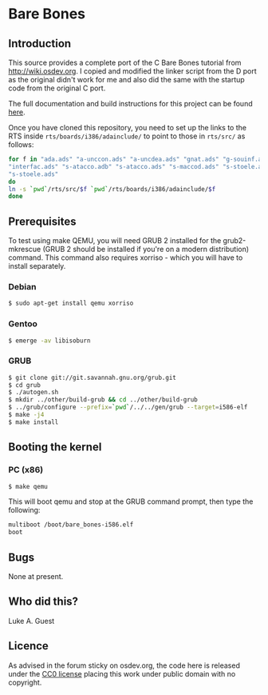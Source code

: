 # Bare Bones

## Introduction

This source provides a complete port of the C Bare Bones tutorial from
http://wiki.osdev.org. I copied and modified the linker script from the D port
as the original didn't work for me and also did the same with the startup code
from the original C port.

The full documentation and build instructions for this project can be found
[here](http://wiki.osdev.org/Ada_Bare_bones).

Once you have cloned this repository, you need to set up the links to the
RTS inside ```rts/boards/i386/adainclude/``` to point to those in ```rts/src/``` as follows:

```bash
for f in "ada.ads" "a-unccon.ads" "a-uncdea.ads" "gnat.ads" "g-souinf.ads" \
"interfac.ads" "s-atacco.adb" "s-atacco.ads" "s-maccod.ads" "s-stoele.adb" \
"s-stoele.ads"
do
ln -s `pwd`/rts/src/$f `pwd`/rts/boards/i386/adainclude/$f
done
```

## Prerequisites

To test using make QEMU, you will need GRUB 2 installed for the grub2-mkrescue (GRUB 2 should be installed if you're on
a modern distribution) command. This command also requires xorriso - which you will have to install separately.

### Debian

```bash
$ sudo apt-get install qemu xorriso
```

### Gentoo

```bash
$ emerge -av libisoburn
```

### GRUB

```bash
$ git clone git://git.savannah.gnu.org/grub.git
$ cd grub
$ ./autogen.sh
$ mkdir ../other/build-grub && cd ../other/build-grub
$ ../grub/configure --prefix=`pwd`/../../gen/grub --target=i586-elf
$ make -j4
$ make install
```

## Booting the kernel

### PC (x86)

```bash
$ make qemu
```

This will boot qemu and stop at the GRUB command prompt, then type the following:

```bash
multiboot /boot/bare_bones-i586.elf
boot
```

## Bugs

None at present.

## Who did this?

Luke A. Guest

## Licence

As advised in the forum sticky on osdev.org, the code here is released under the
[CC0 license](http://creativecommons.org/publicdomain/zero/1.0/) placing this work under public domain with no
copyright.
